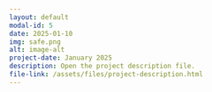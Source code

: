 ```yaml
---
layout: default
modal-id: 5
date: 2025-01-10
img: safe.png
alt: image-alt
project-date: January 2025
description: Open the project description file.
file-link: /assets/files/project-description.html
---
```


